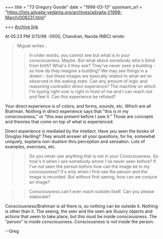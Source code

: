 +++
title = "73 Gregory Goode"
date = "1998-03-13"
upstream_url = "https://lists.advaita-vedanta.org/archives/advaita-l/1998-March/008231.html"

+++
[Archive link](https://lists.advaita-vedanta.org/archives/advaita-l/1998-March/008231.html)

At 05:23 PM 3/13/98 -0500, Chandran, Nanda (NBC) wrote:
>Miguel writes :
>>In order words, you cannot see but what is in your consciousness.
>Maybe. But what about somebody who's blind from birth? What's it they
>see? They've never seen a building - so how do they imagine a building?
>We may see things in a dream - but these images are basically related to
>what we've observed in the waking state. Can any amount of logic and
>reasoning contradict direct experience? The machine on which I'm typing
>right now is right in front of me and I can reach out and feel it. Can
>this experience be refuted?

Your direct experience is of colors, and forms, sounds, etc.  Which are all
Brahman.  Nothing in direct experience says that "this is in my
consciousness," or "this was present before I saw it."  Those are concepts
and theories that come on top of what is experienced.

Direct experience is mediated by the intellect.  Have you seen the books of
Douglas Harding?  They would answer all your questions, for he, somewhat
uniquely, explains non-dualism thru perception and sensation.  Lots of
examples, exercises, etc.


>>So you never see anything that is not in your Consciousness.
>So how's it when I see somebody whom I've never seen before? If I've not
>seen the person before how can the image be in my conciousness? It's
>only when I first see the person and the image is recorded. But without
>first seeing, how can we conjure an image?

>>Consciousness can't ever reach outside itself.
>Can you please elaborate?


Consciousness/Brahman is all there is, so nothing can be outside it.
Nothing is other than it.  The seeing, the seer and the seen are illusory
objects and actions that seem to take place, but this must be inside
consciousness.  The "person" is inside consciousness.  Consciousness is not
inside the person.

--Greg


